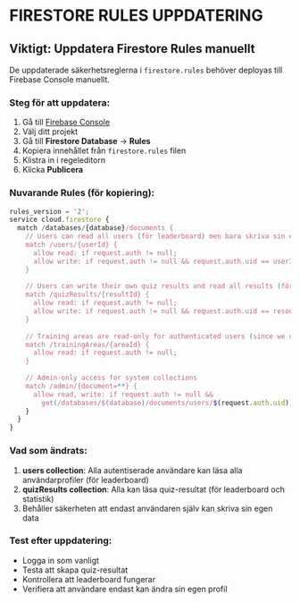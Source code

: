 # FIRESTORE RULES UPPDATERING

## Viktigt: Uppdatera Firestore Rules manuellt

De uppdaterade säkerhetsreglerna i `firestore.rules` behöver deployas till Firebase Console manuellt.

### Steg för att uppdatera:

1. Gå till [Firebase Console](https://console.firebase.google.com/)
2. Välj ditt projekt
3. Gå till **Firestore Database** → **Rules**
4. Kopiera innehållet från `firestore.rules` filen
5. Klistra in i regeleditorn
6. Klicka **Publicera**

### Nuvarande Rules (för kopiering):

```javascript
rules_version = '2';
service cloud.firestore {
  match /databases/{database}/documents {
    // Users can read all users (för leaderboard) men bara skriva sin egen data
    match /users/{userId} {
      allow read: if request.auth != null;
      allow write: if request.auth != null && request.auth.uid == userId;
    }
    
    // Users can write their own quiz results and read all results (för leaderboard)
    match /quizResults/{resultId} {
      allow read: if request.auth != null;
      allow write: if request.auth != null && request.auth.uid == resource.data.userId;
    }
    
    // Training areas are read-only for authenticated users (since we use static JSON)
    match /trainingAreas/{areaId} {
      allow read: if request.auth != null;
    }
    
    // Admin-only access for system collections
    match /admin/{document=**} {
      allow read, write: if request.auth != null && 
        get(/databases/$(database)/documents/users/$(request.auth.uid)).data.role == 'admin';
    }
  }
}
```

### Vad som ändrats:

1. **users collection**: Alla autentiserade användare kan läsa alla användarprofiler (för leaderboard)
2. **quizResults collection**: Alla kan läsa quiz-resultat (för leaderboard och statistik)
3. Behåller säkerheten att endast användaren själv kan skriva sin egen data

### Test efter uppdatering:

- Logga in som vanligt
- Testa att skapa quiz-resultat
- Kontrollera att leaderboard fungerar
- Verifiera att användare endast kan ändra sin egen profil
